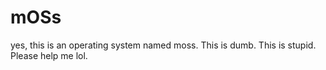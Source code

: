 # mOSs
yes, this is an operating system named moss. This is dumb. This is stupid. Please help me lol.
